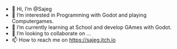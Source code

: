 - 👋 Hi, I’m @Sajeg
- 👀 I’m interested in Programming with Godot and playing Computergames.
- 🌱 I’m currently learning at School and develop GAmes with Godot.
- 💞️ I’m looking to collaborate on ...
- 📫 How to reach me on https://sajeg.itch.io

<!---
Sajeg/Sajeg is a ✨ special ✨ repository because its `README.md` (this file) appears on your GitHub profile.
You can click the Preview link to take a look at your changes.
--->
